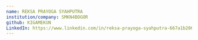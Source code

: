 ```yaml
---
name: REKSA PRAYOGA SYAHPUTRA
institution/company: SMKN4BOGOR
github: KIGAMEKUN
LinkedIn: https://www.linkedin.com/in/reksa-prayoga-syahputra-667a1b206/
---
```


